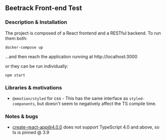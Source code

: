 ## Beetrack Front-end Test

### Description & Installation
The project is composed of a React frontend and a RESTful backend. To run them both:

```shell
docker-compose up
```

...and then reach the application running at http://localhost:3000

or they can be run individually:
```shell
npm start
```

### Libraries & motivations
* `@emotion/styled` for css - This has the same interface as `styled-components`, but doesn't seem to negatively affect the TS compile time.

### Notes & bugs

* create-react-app@4.0.0 does not support TypeScript 4.0 and above, so ts is pinned @ 3.9